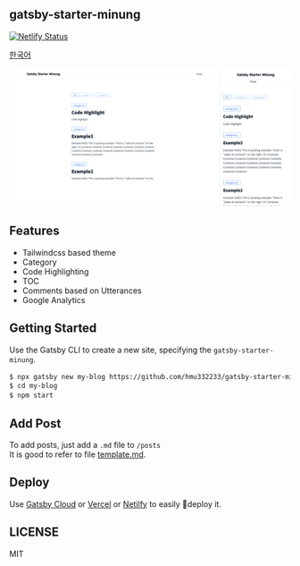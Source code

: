 ## gatsby-starter-minung

[![Netlify Status](https://api.netlify.com/api/v1/badges/6aa5da12-7ed2-4de1-ba51-ec233ddb1bb7/deploy-status)](https://app.netlify.com/sites/gatsby-starter-minung/deploys)

[한국어](./README.KR.md)

![desktop](./assets/screen.png)

## Features

- Tailwindcss based theme
- Category
- Code Highlighting
- TOC
- Comments based on Utterances
- Google Analytics

## Getting Started

Use the Gatsby CLI to create a new site, specifying the `gatsby-starter-minung`.

```bash
$ npx gatsby new my-blog https://github.com/hmu332233/gatsby-starter-minung
$ cd my-blog
$ npm start
```

## Add Post

To add posts, just add a `.md` file to `/posts`  
It is good to refer to file [template.md](https://github.com/hmu332233/gatsby-starter-minung/blob/main/posts/example.md).


## Deploy

Use [Gatsby Cloud](https://www.gatsbyjs.com/products/cloud) or [Vercel](https://vercel.com/) or [Netilfy](https://www.netlify.com/) to easily deploy it.

## LICENSE

MIT
